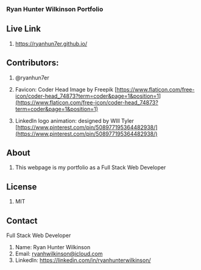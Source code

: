 ### Ryan Hunter Wilkinson Portfolio

## Live Link
1. https://ryanhun7er.github.io/

## Contributors:
1. @ryanhun7er

2. Favicon: Coder Head Image by Freepik [https://www.flaticon.com/free-icon/coder-head_74873?term=coder&page=1&position=1](https://www.flaticon.com/free-icon/coder-head_74873?term=coder&page=1&position=1)

3. LinkedIn logo animation: designed by WIll Tyler [https://www.pinterest.com/pin/508977195364482938/](https://www.pinterest.com/pin/508977195364482938/)

## About

1. This webpage is my portfolio as a Full Stack Web Developer

## License

1. MIT

## Contact

Full Stack Web Developer

1. Name: Ryan Hunter Wilkinson
2. Email: [ryanhwilkinson@icloud.com](ryanhwilkinson@icloud.com)
2. LinkedIn: https://linkedin.com/in/ryanhunterwilkinson/


